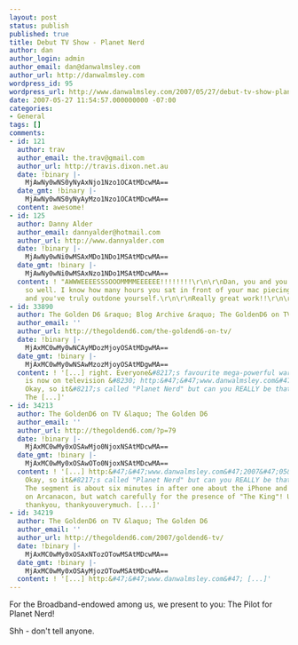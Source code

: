 ```yaml
---
layout: post
status: publish
published: true
title: Debut TV Show - Planet Nerd
author: dan
author_login: admin
author_email: dan@danwalmsley.com
author_url: http://danwalmsley.com
wordpress_id: 95
wordpress_url: http://www.danwalmsley.com/2007/05/27/debut-tv-show-planet-nerd/
date: 2007-05-27 11:54:57.000000000 -07:00
categories:
- General
tags: []
comments:
- id: 121
  author: trav
  author_email: the.trav@gmail.com
  author_url: http://travis.dixon.net.au
  date: !binary |-
    MjAwNy0wNS0yNyAxNjo1Nzo1OCAtMDcwMA==
  date_gmt: !binary |-
    MjAwNy0wNS0yNyAyMzo1Nzo1OCAtMDcwMA==
  content: awesome!
- id: 125
  author: Danny Alder
  author_email: dannyalder@hotmail.com
  author_url: http://www.dannyalder.com
  date: !binary |-
    MjAwNy0wNi0wMSAxMDo1NDo1MSAtMDcwMA==
  date_gmt: !binary |-
    MjAwNy0wNi0wMSAxNzo1NDo1MSAtMDcwMA==
  content: ! "AWWWEEEESSSOOOMMMMEEEEEE!!!!!!!!\r\n\r\nDan, you and you gang have done
    so well. I know how many hours you sat in front of your mac piecing things together
    and you've truly outdone yourself.\r\n\r\nReally great work!!\r\n\r\nDanny."
- id: 33890
  author: The Golden D6 &raquo; Blog Archive &raquo; The GoldenD6 on TV
  author_email: ''
  author_url: http://thegoldend6.com/the-goldend6-on-tv/
  date: !binary |-
    MjAxMC0wMy0wNCAyMDozMjoyOSAtMDgwMA==
  date_gmt: !binary |-
    MjAxMC0wMy0wNSAwMzozMjoyOSAtMDgwMA==
  content: ! '[...] right. Everyone&#8217;s favourite mega-powerful wargaming club
    is now on television &#8230; http:&#47;&#47;www.danwalmsley.com&#47;2007&#47;05&#47;27&#47;debut-tv-show-planet-nerd&#47;
    Okay, so it&#8217;s called "Planet Nerd" but can you REALLY be that surprised?
    The [...]'
- id: 34213
  author: The GoldenD6 on TV &laquo; The Golden D6
  author_email: ''
  author_url: http://thegoldend6.com/?p=79
  date: !binary |-
    MjAxMC0wMy0xOSAwMjo0NjoxNSAtMDcwMA==
  date_gmt: !binary |-
    MjAxMC0wMy0xOSAwOTo0NjoxNSAtMDcwMA==
  content: ! '[...] http:&#47;&#47;www.danwalmsley.com&#47;2007&#47;05&#47;27&#47;debut-tv-show-planet-nerd&#47;
    Okay, so it&#8217;s called "Planet Nerd" but can you REALLY be that surprised?
    The segment is about six minutes in after one about the iPhone and is focussing
    on Arcanacon, but watch carefully for the presence of "The King"! Uh-huh &#8230;
    thankyou, thankyouverymuch. [...]'
- id: 34219
  author: The GoldenD6 on TV &laquo; The Golden D6
  author_email: ''
  author_url: http://thegoldend6.com/2007/goldend6-tv/
  date: !binary |-
    MjAxMC0wMy0xOSAxNTozOTowMSAtMDcwMA==
  date_gmt: !binary |-
    MjAxMC0wMy0xOSAyMjozOTowMSAtMDcwMA==
  content: ! '[...] http:&#47;&#47;www.danwalmsley.com&#47; [...]'
---
```

For the Broadband-endowed among us, we present to you: The Pilot for Planet Nerd!

Shh - don't tell anyone. 

<script type="text&#47;javascript" src="https:&#47;&#47;media.dreamhost.com&#47;ufo.js"><&#47;script>
<p id="FinalPilotMed_480x384.flv"><a href="http:&#47;&#47;www.macromedia.com&#47;go&#47;getflashplayer">Get the Flash Player<&#47;a> to see this player.<&#47;p>
<script type="text&#47;javascript">
 var FO = { movie:"https:&#47;&#47;media.dreamhost.com&#47;mediaplayer.swf",width:"480",height:"384",majorversion:"7",build:"0",bgcolor:"#FFFFFF",
            flashvars:"file=http:&#47;&#47;www.planetnerd.tv&#47;videos&#47;FinalPilotMed_480x384.flv&showdigits=true&autostart=false" };
UFO.create(FO,"FinalPilotMed_480x384.flv");
<&#47;script>
